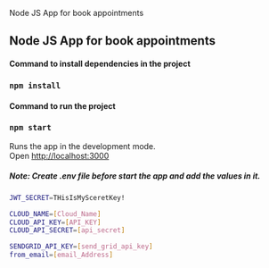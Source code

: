 Node JS App for book appointments

## Node JS App for book appointments

#### Command to install dependencies in the project

### `npm install`

#### Command to run the project

### `npm start`

Runs the app in the development mode.<br>
Open [http://localhost:3000](http://localhost:3000) 

##### Note: Create .env file before start the app and add the values in it.

```bash
JWT_SECRET=THisIsMySceretKey!

CLOUD_NAME=[Cloud_Name]
CLOUD_API_KEY=[API_KEY]
CLOUD_API_SECRET=[api_secret]

SENDGRID_API_KEY=[send_grid_api_key]
from_email=[email_Address]

```
